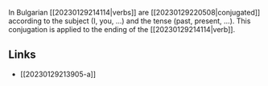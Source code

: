 In Bulgarian [[20230129214114|verbs]] are [[20230129220508|conjugated]] according to the subject (I, you, ...) and the tense (past, present, ...). This conjugation is applied to the ending of the [[20230129214114|verb]].

## Links
- [[20230129213905-a]]